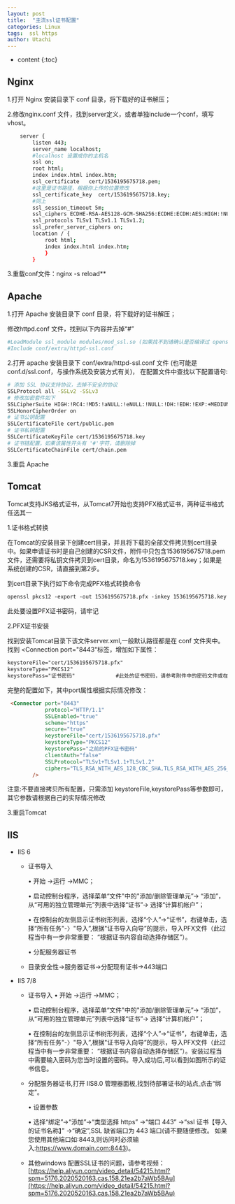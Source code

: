 ```yaml
---
layout: post
title:  "主流ssl证书配置"
categories: Linux
tags:  ssl https
author: Utachi
---
```


* content
{:toc}

## Nginx

1.打开 Nginx 安装目录下 conf 目录，将下载好的证书解压；

2.修改nginx.conf 文件，找到server定义，或者单独include一个conf，填写vhost。 

``` bash
    server {
        listen 443;
        server_name localhost;
        #localhost 设置成你的主机名
        ssl on;
        root html;
        index index.html index.htm;
        ssl_certificate   cert/1536195675718.pem;
        #这里是证书路径，根据你上传的位置修改
        ssl_certificate_key  cert/1536195675718.key;
        #同上
        ssl_session_timeout 5m;
        ssl_ciphers ECDHE-RSA-AES128-GCM-SHA256:ECDHE:ECDH:AES:HIGH:!NULL:!aNULL:!MD5:!ADH:!RC4;
        ssl_protocols TLSv1 TLSv1.1 TLSv1.2;
        ssl_prefer_server_ciphers on;
        location / {
            root html;
            index index.html index.htm;
            }
        }
```
3.重载conf文件：nginx -s reload**





## Apache

1.打开 Apache 安装目录下 conf 目录，将下载好的证书解压；

修改httpd.conf 文件，找到以下内容并去掉“#”

```bash
#LoadModule ssl_module modules/mod_ssl.so (如果找不到请确认是否编译过 openssl 插件)
#Include conf/extra/httpd-ssl.conf
```

2.打开 apache 安装目录下 conf/extra/httpd-ssl.conf 文件 (也可能是conf.d/ssl.conf，与操作系统及安装方式有关)， 在配置文件中查找以下配置语句:

```bash
# 添加 SSL 协议支持协议，去掉不安全的协议
SSLProtocol all -SSLv2 -SSLv3
# 修改加密套件如下
SSLCipherSuite HIGH:!RC4:!MD5:!aNULL:!eNULL:!NULL:!DH:!EDH:!EXP:+MEDIUM
SSLHonorCipherOrder on
# 证书公钥配置
SSLCertificateFile cert/public.pem
# 证书私钥配置
SSLCertificateKeyFile cert/1536195675718.key
# 证书链配置，如果该属性开头有 '#'字符，请删除掉
SSLCertificateChainFile cert/chain.pem
```

3.重启 Apache


## Tomcat

Tomcat支持JKS格式证书，从Tomcat7开始也支持PFX格式证书，两种证书格式任选其一

1.证书格式转换
 
在Tomcat的安装目录下创建cert目录，并且将下载的全部文件拷贝到cert目录中。如果申请证书时是自己创建的CSR文件，附件中只包含1536195675718.pem文件，还需要将私钥文件拷贝到cert目录，命名为1536195675718.key；如果是系统创建的CSR，请直接到第2步。

到cert目录下执行如下命令完成PFX格式转换命令

```markdown
openssl pkcs12 -export -out 1536195675718.pfx -inkey 1536195675718.key -in 1536195675718.pem
```    
此处要设置PFX证书密码，请牢记

2.PFX证书安装

找到安装Tomcat目录下该文件server.xml,一般默认路径都是在 conf 文件夹中。找到 <Connection port="8443"标签，增加如下属性：

```markdown
keystoreFile="cert/1536195675718.pfx"
keystoreType="PKCS12"
keystorePass="证书密码"             #此处的证书密码，请参考附件中的密码文件或在第1步中设置的密码
```

完整的配置如下，其中port属性根据实际情况修改：

```markdown
 <Connector port="8443"
            protocol="HTTP/1.1"
            SSLEnabled="true"
            scheme="https"
            secure="true"
            keystoreFile="cert/1536195675718.pfx"
            keystoreType="PKCS12"
            keystorePass="之前的PFX证书密码"
            clientAuth="false"
            SSLProtocol="TLSv1+TLSv1.1+TLSv1.2"
            ciphers="TLS_RSA_WITH_AES_128_CBC_SHA,TLS_RSA_WITH_AES_256_CBC_SHA,TLS_ECDHE_RSA_WITH_AES_128_CBC_SHA,TLS_ECDHE_RSA_WITH_AES_128_CBC_SHA256,TLS_RSA_WITH_AES_128_CBC_SHA256,TLS_RSA_WITH_AES_256_CBC_SHA256"
        />
```

注意:不要直接拷贝所有配置，只需添加 keystoreFile,keystorePass等参数即可，其它参数请根据自己的实际情况修改

3.重启Tomcat

## IIS
* IIS 6 
    * 证书导入

        • 开始 ->运行 ->MMC；
        
        • 启动控制台程序，选择菜单“文件"中的"添加/删除管理单元”-> “添加”，从“可用的独立管理单元”列表中选择“证书”-> 选择“计算机帐户”；
        
        • 在控制台的左侧显示证书树形列表，选择“个人”->“证书”，右键单击，选择“所有任务"-〉"导入”,根据"证书导入向导”的提示，导入PFX文件（此过程当中有一步非常重要： “根据证书内容自动选择存储区”）。
        
        • 分配服务器证书
    
    *  目录安全性->服务器证书->分配现有证书->443端口
* IIS 7/8
	* 证书导入
		• 开始 ->运行 ->MMC；
		
		• 启动控制台程序，选择菜单“文件"中的"添加/删除管理单元”-> “添加”，从“可用的独立管理单元”列表中选择“证书”-> 选择“计算机帐户”；
		
		• 在控制台的左侧显示证书树形列表，选择“个人”->“证书”，右键单击，选择“所有任务"-〉"导入”,根据"证书导入向导”的提示，导入PFX文件（此过程当中有一步非常重要： “根据证书内容自动选择存储区”）。安装过程当中需要输入密码为您当时设置的密码。导入成功后,可以看到如图所示的证书信息。
		
	* 分配服务器证书,打开 IIS8.0 管理器面板,找到待部署证书的站点,点击“绑定”。
	
		• 设置参数
		
		• 选择“绑定”->“添加”->“类型选择 https” ->“端口 443” ->“ssl 证书【导入的证书名称】” ->“确定”,SSL 缺省端口为 443 端口(请不要随便修改。 如果您使用其他端口如:8443,则访问时必须输入:https://www.domain.com:8443)。
		
	* 其他windows 配置SSL证书的问题，请参考视频：
		[https://help.aliyun.com/video_detail/54215.html?spm=5176.2020520163.cas.158.21ea2b7aWb5BAu](https://help.aliyun.com/video_detail/54215.html?spm=5176.2020520163.cas.158.21ea2b7aWb5BAu)



